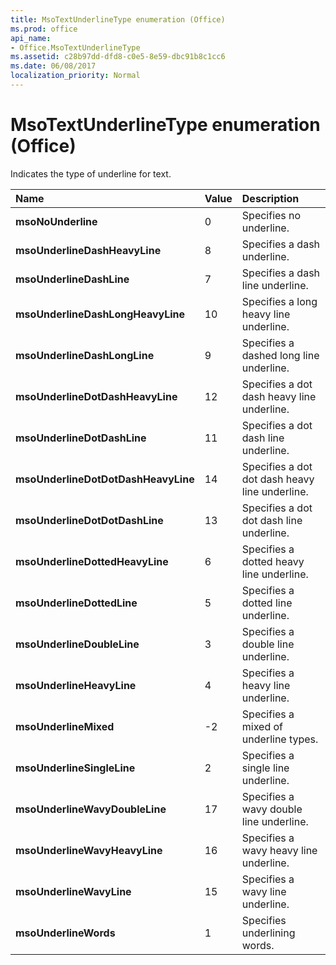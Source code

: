 ```yaml
---
title: MsoTextUnderlineType enumeration (Office)
ms.prod: office
api_name:
- Office.MsoTextUnderlineType
ms.assetid: c28b97dd-dfd8-c0e5-8e59-dbc91b8c1cc6
ms.date: 06/08/2017
localization_priority: Normal
---
```



# MsoTextUnderlineType enumeration (Office)

Indicates the type of underline for text.



|Name|Value|Description|
|:-----|:-----|:-----|
|**msoNoUnderline**|0|Specifies no underline.|
|**msoUnderlineDashHeavyLine**|8|Specifies a dash underline.|
|**msoUnderlineDashLine**|7|Specifies a dash line underline.|
|**msoUnderlineDashLongHeavyLine**|10|Specifies a long heavy line underline.|
|**msoUnderlineDashLongLine**|9|Specifies a dashed long line underline.|
|**msoUnderlineDotDashHeavyLine**|12|Specifies a dot dash heavy line underline.|
|**msoUnderlineDotDashLine**|11|Specifies a dot dash line underline.|
|**msoUnderlineDotDotDashHeavyLine**|14|Specifies a dot dot dash heavy line underline.|
|**msoUnderlineDotDotDashLine**|13|Specifies a dot dot dash line underline.|
|**msoUnderlineDottedHeavyLine**|6|Specifies a dotted heavy line underline.|
|**msoUnderlineDottedLine**|5|Specifies a dotted line underline.|
|**msoUnderlineDoubleLine**|3|Specifies a double line underline.|
|**msoUnderlineHeavyLine**|4|Specifies a heavy line underline.|
|**msoUnderlineMixed**|-2|Specifies a mixed of underline types.|
|**msoUnderlineSingleLine**|2|Specifies a single line underline.|
|**msoUnderlineWavyDoubleLine**|17|Specifies a wavy double line underline.|
|**msoUnderlineWavyHeavyLine**|16|Specifies a wavy heavy line underline.|
|**msoUnderlineWavyLine**|15|Specifies a wavy line underline.|
|**msoUnderlineWords**|1|Specifies underlining words.|

